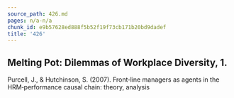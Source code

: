 ```yaml
---
source_path: 426.md
pages: n/a-n/a
chunk_id: e9b57628ed888f5b52f19f73cb171b20bd9dadef
title: '426'
---
```

## Melting Pot: Dilemmas of Workplace Diversity, 1.

Purcell, J., & Hutchinson, S. (2007). Front‐line managers as agents in the HRM‐performance causal chain: theory, analysis

